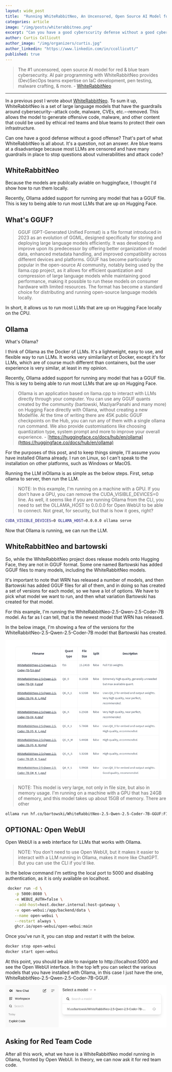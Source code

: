```yaml
---
layout: wide_post
title:  "Running WhiteRabbitNeo, An Uncensored, Open Source AI Model for Red & Blue Team Cybersecurity, Locally"
categories: article
image: "/img/posts/whiterabbitneo.png"
excerpt: "Can you have a good cyberscurity defense without a good cyberscurity offense?"
author: Curtis Collicutt
author_image: "/img/organizers/curtis.jpg"
author_linkedin: "https://www.linkedin.com/in/ccollicutt/"
published: true
---
```


> The #1 uncensored, open source AI model for red & blue team cybersecurity. AI pair programming with WhiteRabbitNeo provides (Dev)SecOps teams expertise on IaC development, pen testing, malware crafting, & more. - [WhiteRabbitNeo](https://whiterabbitneo.com)

<hr >

In a previous post I wrote about [WhiteRabbitNeo](https://taico.ca/posts/whiterabbitneo/). To sum it up, WhiteRabbitNeo is a set of large language models that have the guardrails around cybersecurity--attack code, malware, CVEs, etc.--removed. This allows the model to generate offensive code, malware, and other content that could be used by ethical red teams and blue teams to protect their own infrastructure. 

Can one have a good defense without a good offense? That's part of what WhiteRabbitNeo is all about. It's a question, not an answer. Are blue teams at a disadvantage because most LLMs are censored and have many guardrails in place to stop questions about vulnerabilities and attack code?

## WhiteRabbitNeo

Because the models are pubilcally aviable on huggingface, I thought I'd show how to run them locally.

Recently, Ollama added support for running any model that has a GGUF file. This is key to being able to run most LLMs that are up on Hugging Face.

## What's GGUF?

> GGUF (GPT-Generated Unified Format) is a file format introduced in 2023 as an evolution of GGML, designed specifically for storing and deploying large language models efficiently. It was developed to improve upon its predecessor by offering better organization of model data, enhanced metadata handling, and improved compatibility across different devices and platforms. GGUF has become particularly popular in the open-source AI community, notably being used by the llama.cpp project, as it allows for efficient quantization and compression of large language models while maintaining good performance, making it possible to run these models on consumer hardware with limited resources. The format has become a standard choice for distributing and running open-source language models locally.

In short, it allows us to run most LLMs that are up on Hugging Face locally on the CPU.

## Ollama

What's Ollama?

I think of Ollama as the Docker of LLMs. It's a lightweight, easy to use, and flexible way to run LLMs. It works very similarilaryt ot Docker, except it's for LLMs, which are of course much different than containers, but the user experience is very similar, at least in my opinion.

Recently, Ollama added support for running any model that has a GGUF file. This is key to being able to run most LLMs that are up on Hugging Face.

> Ollama is an application based on llama.cpp to interact with LLMs directly through your computer. You can use any GGUF quants created by the community (bartowski, MaziyarPanahi and many more) on Hugging Face directly with Ollama, without creating a new Modelfile. At the time of writing there are 45K public GGUF checkpoints on the Hub, you can run any of them with a single ollama run command. We also provide customisations like choosing quantization type, system prompt and more to improve your overall experience. - [https://huggingface.co/docs/hub/en/ollama](https://huggingface.co/docs/hub/en/ollama)

For the purposes of this post, and to keep things simple, I'll assume yuou have installed Ollama already. I run on Linux, so I can't speak to the installation on other platforms, such as Windows or MacOS.

Running the LLM inOllama is as simple as the below steps. First, setup ollama to server, then run the LLM.

> NOTE: In this example, I'm running on a machine with a GPU. If you don't have a GPU, you can remove the CUDA_VISIBLE_DEVICES=0 line. As well, it seems like if you are running Ollama from the CLI, you need to set the OLLAMA_HOST to 0.0.0.0 for Open WebUI to be able to connect. Not great, for security, but that is how it goes, right?

```bash
CUDA_VISIBLE_DEVICES=0 OLLAMA_HOST=0.0.0.0 ollama serve
```

Now that Ollama is running, we can run the LLM.

## WhiteRabbitNeo and bartowski

So, while the WhiteRabbitNeo project does release models onto Hugging Face, they are not in GGUF format. Some one named Bartowski has added GGUF files to many models, including the WhiteRabbitNeo models.

It's important to note that WRN has released a number of models, and then Bartowski has added GGUF files for all of them, and in doing so has created a set of versions for each model, so we have a lot of options. We have to pick what model we want to run, and then what variation Bartowski has created for that model.

For this example, I'm running the WhiteRabbitNeo-2.5-Qwen-2.5-Coder-7B model. As far as I can tell, that is the newest model that WRN has released.

In the below image, I'm showing a few of the versions for the WhiteRabbitNeo-2.5-Qwen-2.5-Coder-7B model that Bartowski has created.

![WhiteRabbitNeo Models](/img/posts/wrn-bart1.png)

>NOTE: This model is very large, not only in file size, but also in memory usage. I'm running on a machine with a GPU that has 24GB of memory, and this model takes up about 15GB of memory. There are other 

```bash
ollama run hf.co/bartowski/WhiteRabbitNeo-2.5-Qwen-2.5-Coder-7B-GGUF:F16
```

## OPTIONAL: Open WebUI

Open WebUI is a web interface for LLMs that works with Ollama.

>NOTE: You don't need to use Open WebUI, but it makes it easier to interact with a LLM running in Ollama, makes it more like ChatGPT. But you can use the CLI if you'd like.

In the below command I'm setting the local port to 5000 and disabling authentication, as it is only available on localhost.

```bash 
 docker run -d \
    -p 5000:8080 \
    -e WEBUI_AUTH=false \
    --add-host=host.docker.internal:host-gateway \
    -v open-webui:/app/backend/data \
    --name open-webui \
    --restart always \
    ghcr.io/open-webui/open-webui:main
```

Once you've run it, you can stop and restart it with the below.

```bash
docker stop open-webui
docker start open-webui
```

At this point, you should be able to navigate to http://localhost:5000 and see the Open WebUI interface. In the top left you can select the various models that you have installed with Ollama, in this case I just have the one, WhiteRabbitNeo-2.5-Qwen-2.5-Coder-7B-GGUF.

![Open WebUI](/img/posts/wrn-openwebui.png)


## Asking for Red Team Code

After all this work, what we have is a WhiteRabbitNeo model running in Ollama, fronted by Open WebUI. In theory, we can now ask it for red team code.




